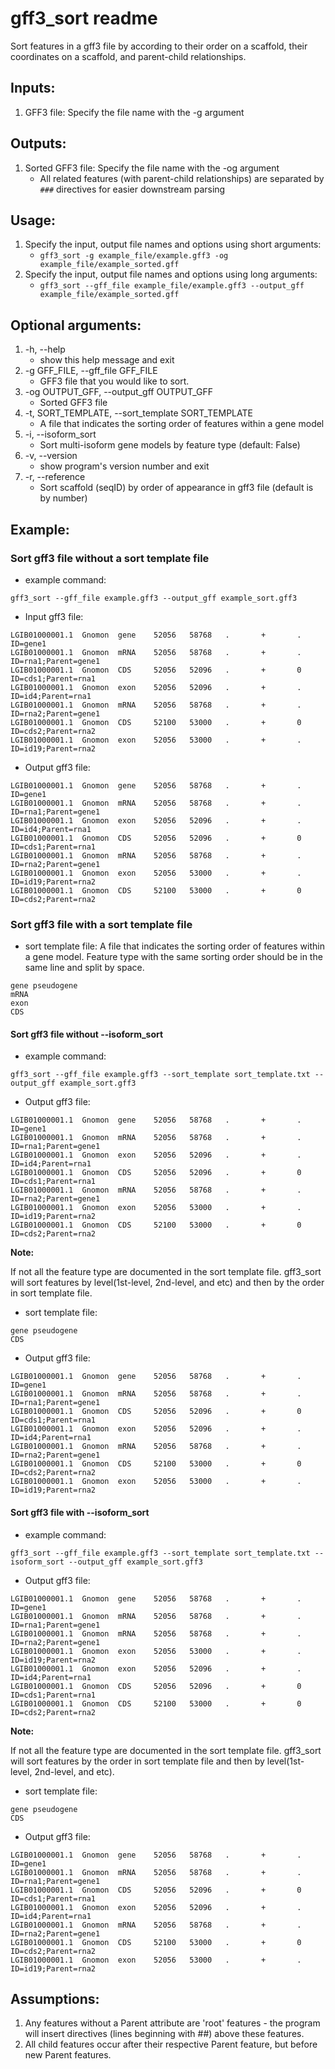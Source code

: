 # gff3_sort readme

Sort features in a gff3 file by according to their order on a scaffold, their coordinates on a scaffold, and parent-child relationships.

## Inputs:

1. GFF3 file: Specify the file name with the -g argument

## Outputs:

1. Sorted GFF3 file: Specify the file name with the -og argument
    - All related features (with parent-child relationships) are separated by `###` directives for easier downstream parsing

## Usage:

1. Specify the input, output file names and options using short arguments:
    - `gff3_sort -g example_file/example.gff3 -og example_file/example_sorted.gff`
2. Specify the input, output file names and options using long arguments:
    - `gff3_sort --gff_file example_file/example.gff3 --output_gff example_file/example_sorted.gff`

## Optional arguments:

1. -h, --help
    - show this help message and exit
2. -g GFF_FILE, --gff_file GFF_FILE
    - GFF3 file that you would like to sort.
3. -og OUTPUT_GFF, --output_gff OUTPUT_GFF
    - Sorted GFF3 file
4. -t, SORT_TEMPLATE, --sort_template SORT_TEMPLATE
    -  A file that indicates the sorting order of features within a gene model
5. -i, --isoform_sort
    - Sort multi-isoform gene models by feature type (default: False)
6. -v, --version
    - show program's version number and exit
7. -r, --reference
    - Sort scaffold (seqID) by order of appearance in gff3 file (default is by number)

## Example:

### Sort gff3 file without a sort template file
* example command:

`gff3_sort --gff_file example.gff3 --output_gff example_sort.gff3`

* Input gff3 file:

```shell
LGIB01000001.1  Gnomon  gene    52056   58768   .       +       .       ID=gene1
LGIB01000001.1  Gnomon  mRNA    52056   58768   .       +       .       ID=rna1;Parent=gene1
LGIB01000001.1  Gnomon  CDS     52056   52096   .       +       0       ID=cds1;Parent=rna1
LGIB01000001.1  Gnomon  exon    52056   52096   .       +       .       ID=id4;Parent=rna1
LGIB01000001.1  Gnomon  mRNA    52056   58768   .       +       .       ID=rna2;Parent=gene1
LGIB01000001.1  Gnomon  CDS     52100   53000   .       +       0       ID=cds2;Parent=rna2
LGIB01000001.1  Gnomon  exon    52056   53000   .       +       .       ID=id19;Parent=rna2
```

* Output gff3 file:

```shell
LGIB01000001.1  Gnomon  gene    52056   58768   .       +       .       ID=gene1
LGIB01000001.1  Gnomon  mRNA    52056   58768   .       +       .       ID=rna1;Parent=gene1
LGIB01000001.1  Gnomon  exon    52056   52096   .       +       .       ID=id4;Parent=rna1
LGIB01000001.1  Gnomon  CDS     52056   52096   .       +       0       ID=cds1;Parent=rna1
LGIB01000001.1  Gnomon  mRNA    52056   58768   .       +       .       ID=rna2;Parent=gene1
LGIB01000001.1  Gnomon  exon    52056   53000   .       +       .       ID=id19;Parent=rna2
LGIB01000001.1  Gnomon  CDS     52100   53000   .       +       0       ID=cds2;Parent=rna2
```

### Sort gff3 file with a sort template file

* sort template file: A file that indicates the sorting order of features within a gene model. Feature type with the same sorting order should be in the same line and split by space.

```shell
gene pseudogene
mRNA
exon
CDS
```

#### Sort gff3 file without --isoform_sort

* example command:

`gff3_sort --gff_file example.gff3 --sort_template sort_template.txt --output_gff example_sort.gff3`

* Output gff3 file:

```shell
LGIB01000001.1  Gnomon  gene    52056   58768   .       +       .       ID=gene1
LGIB01000001.1  Gnomon  mRNA    52056   58768   .       +       .       ID=rna1;Parent=gene1
LGIB01000001.1  Gnomon  exon    52056   52096   .       +       .       ID=id4;Parent=rna1
LGIB01000001.1  Gnomon  CDS     52056   52096   .       +       0       ID=cds1;Parent=rna1
LGIB01000001.1  Gnomon  mRNA    52056   58768   .       +       .       ID=rna2;Parent=gene1
LGIB01000001.1  Gnomon  exon    52056   53000   .       +       .       ID=id19;Parent=rna2
LGIB01000001.1  Gnomon  CDS     52100   53000   .       +       0       ID=cds2;Parent=rna2
```

**Note:**

If not all the feature type are documented in the sort template file. gff3_sort will sort features by level(1st-level, 2nd-level, and etc) and then by the order in sort template file.

* sort template file:

```shell
gene pseudogene
CDS
```

* Output gff3 file:

```
LGIB01000001.1  Gnomon  gene    52056   58768   .       +       .       ID=gene1
LGIB01000001.1  Gnomon  mRNA    52056   58768   .       +       .       ID=rna1;Parent=gene1
LGIB01000001.1  Gnomon  CDS     52056   52096   .       +       0       ID=cds1;Parent=rna1
LGIB01000001.1  Gnomon  exon    52056   52096   .       +       .       ID=id4;Parent=rna1
LGIB01000001.1  Gnomon  mRNA    52056   58768   .       +       .       ID=rna2;Parent=gene1
LGIB01000001.1  Gnomon  CDS     52100   53000   .       +       0       ID=cds2;Parent=rna2
LGIB01000001.1  Gnomon  exon    52056   53000   .       +       .       ID=id19;Parent=rna2
```

#### Sort gff3 file with --isoform_sort

* example command:

`gff3_sort --gff_file example.gff3 --sort_template sort_template.txt --isoform_sort --output_gff example_sort.gff3`

* Output gff3 file:

```shell
LGIB01000001.1  Gnomon  gene    52056   58768   .       +       .       ID=gene1
LGIB01000001.1  Gnomon  mRNA    52056   58768   .       +       .       ID=rna1;Parent=gene1
LGIB01000001.1  Gnomon  mRNA    52056   58768   .       +       .       ID=rna2;Parent=gene1
LGIB01000001.1  Gnomon  exon    52056   53000   .       +       .       ID=id19;Parent=rna2
LGIB01000001.1  Gnomon  exon    52056   52096   .       +       .       ID=id4;Parent=rna1
LGIB01000001.1  Gnomon  CDS     52056   52096   .       +       0       ID=cds1;Parent=rna1
LGIB01000001.1  Gnomon  CDS     52100   53000   .       +       0       ID=cds2;Parent=rna2
```

**Note:**

If not all the feature type are documented in the sort template file. gff3_sort will sort features by the order in sort template file and then by level(1st-level, 2nd-level, and etc).

* sort template file:

```shell
gene pseudogene
CDS
```

* Output gff3 file:

```
LGIB01000001.1  Gnomon  gene    52056   58768   .       +       .       ID=gene1
LGIB01000001.1  Gnomon  mRNA    52056   58768   .       +       .       ID=rna1;Parent=gene1
LGIB01000001.1  Gnomon  CDS     52056   52096   .       +       0       ID=cds1;Parent=rna1
LGIB01000001.1  Gnomon  exon    52056   52096   .       +       .       ID=id4;Parent=rna1
LGIB01000001.1  Gnomon  mRNA    52056   58768   .       +       .       ID=rna2;Parent=gene1
LGIB01000001.1  Gnomon  CDS     52100   53000   .       +       0       ID=cds2;Parent=rna2
LGIB01000001.1  Gnomon  exon    52056   53000   .       +       .       ID=id19;Parent=rna2
```

## Assumptions:

1. Any features without a Parent attribute are 'root' features - the program will insert  directives (lines beginning with ##) above these features.
2. All child features occur after their respective Parent feature, but before new Parent features.
